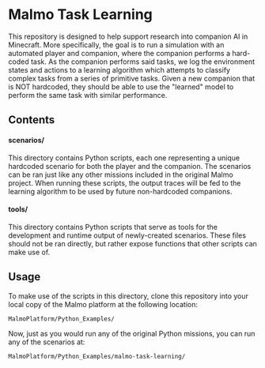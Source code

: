 # Malmo Task Learning

This repository is designed to help support research into companion AI in Minecraft. More specifically, the goal is to run a simulation with an automated player and companion, where the companion performs a hard-coded task. As the companion performs said tasks, we log the environment states and actions to a learning algorithm which attempts to classify complex tasks from a series of primitive tasks. Given a new companion that is NOT hardcoded, they should be able to use the "learned" model to perform the same task with similar performance.

## Contents

#### scenarios/

This directory contains Python scripts, each one representing a unique hardcoded scenario for both the player and the companion. The scenarios can be ran just like any other missions included in the original Malmo project. When running these scripts, the output traces will be fed to the learning algorithm to be used by future non-hardcoded companions.

#### tools/

This directory contains Python scripts that serve as tools for the development and runtime output of newly-created scenarios. These files should not be ran directly, but rather expose functions that other scripts can make use of.

## Usage

To make use of the scripts in this directory, clone this repository into your local copy of the Malmo platform at the following location:

```
MalmoPlatform/Python_Examples/
```

Now, just as you would run any of the original Python missions, you can run any of the scenarios at:

```
MalmoPlatform/Python_Examples/malmo-task-learning/
```